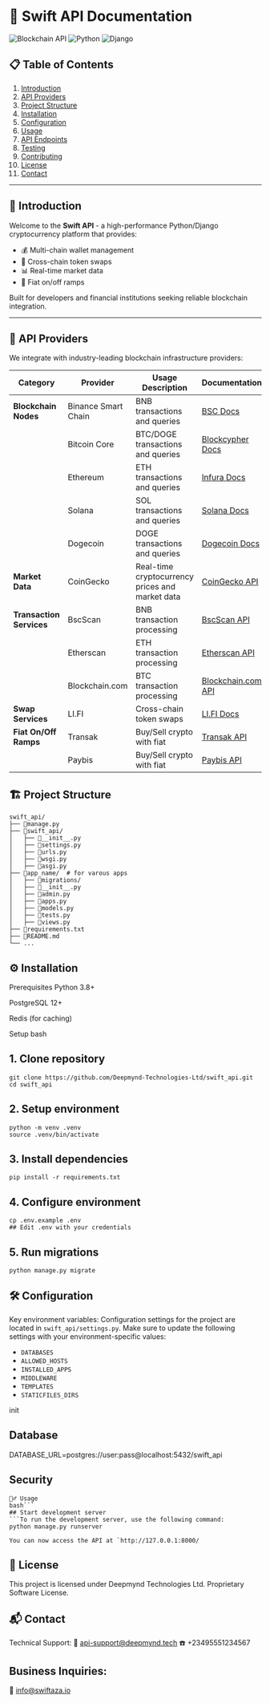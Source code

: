 # 🚀 Swift API Documentation

![Blockchain API](https://img.shields.io/badge/Blockchain-API-brightgreen) 
![Python](https://img.shields.io/badge/Python-3.8+-blue) 
![Django](https://img.shields.io/badge/Django-3.2+-green)

## 📋 Table of Contents
1. [Introduction](#-introduction)
2. [API Providers](#-api-providers)
3. [Project Structure](#-project-structure)
4. [Installation](#-installation)
5. [Configuration](#-configuration)
6. [Usage](#-usage)
7. [API Endpoints](#-api-endpoints)
8. [Testing](#-testing)
9. [Contributing](#-contributing)
10. [License](#-license)
11. [Contact](#-contact)

---

## 🌟 Introduction
Welcome to the **Swift API** - a high-performance Python/Django cryptocurrency platform that provides:

- 💰 Multi-chain wallet management
- 🔄 Cross-chain token swaps
- 📊 Real-time market data
- 💸 Fiat on/off ramps

Built for developers and financial institutions seeking reliable blockchain integration.

---

## 🔗 API Providers
We integrate with industry-leading blockchain infrastructure providers:

| Category          | Provider   | Usage Description | Documentation |
|-------------------|------------|-------------------|---------------|
| **Blockchain Nodes** | Binance Smart Chain | BNB transactions and queries | [BSC Docs](https://docs.binance.org/) |
| | Bitcoin Core | BTC/DOGE transactions and queries | [Blockcypher Docs](https://www.blockcypher.com/dev/) |
| | Ethereum | ETH transactions and queries | [Infura Docs](https://infura.io/docs) |
| | Solana | SOL transactions and queries | [Solana Docs](https://explorer.solana.com/) |
| | Dogecoin | DOGE transactions and queries | [Dogecoin Docs](https://dogechain.info/) |
| **Market Data** | CoinGecko | Real-time cryptocurrency prices and market data | [CoinGecko API](https://www.coingecko.com/en/api/documentation) |
| **Transaction Services** | BscScan | BNB transaction processing | [BscScan API](https://bscscan.com/apis) |
| | Etherscan | ETH transaction processing | [Etherscan API](https://etherscan.io/apis) |
| | Blockchain.com | BTC transaction processing | [Blockchain.com API](https://www.blockchain.com/) |
| **Swap Services** | LI.FI | Cross-chain token swaps | [LI.FI Docs](https://docs.li.fi/) |
| **Fiat On/Off Ramps** | Transak | Buy/Sell crypto with fiat | [Transak API](https://docs.transak.com/) |
| | Paybis | Buy/Sell crypto with fiat | [Paybis API](https://docs.payb.is/docs/about-us) |


## 🏗 Project Structure

```text
swift_api/
├── 📁manage.py
├── 📁swift_api/
│   ├── 📄__init__.py
│   ├── 📄settings.py
│   ├── 📄urls.py
│   ├── 📄wsgi.py
│   ├── 📄asgi.py
├── 📁app_name/  # for varous apps
│   ├── 📁migrations/
│   ├── 📄__init__.py
│   ├── 📄admin.py
│   ├── 📄apps.py
│   ├── 📄models.py
│   ├── 📄tests.py
│   ├── 📄views.py
├── 📄requirements.txt
├── 📄README.md
└── ...
```

## ⚙️ Installation
Prerequisites
Python 3.8+

PostgreSQL 12+

Redis (for caching)

Setup
bash
## 1. Clone repository
```
git clone https://github.com/Deepmynd-Technologies-Ltd/swift_api.git
cd swift_api
```

## 2. Setup environment
```
python -m venv .venv
source .venv/bin/activate
```

## 3. Install dependencies
```
pip install -r requirements.txt
```

## 4. Configure environment
```
cp .env.example .env
## Edit .env with your credentials
```

## 5. Run migrations
```
python manage.py migrate
```

## 🛠 Configuration
Key environment variables:
Configuration settings for the project are located in `swift_api/settings.py`. Make sure to update the following settings with your environment-specific values:

- `DATABASES`
- `ALLOWED_HOSTS`
- `INSTALLED_APPS`
- `MIDDLEWARE`
- `TEMPLATES`
- `STATICFILES_DIRS`

init
## Database
DATABASE_URL=postgres://user:pass@localhost:5432/swift_api

## Security
```SECRET_KEY=your_django_secret
🏃‍♂️ Usage
bash```
## Start development server
```To run the development server, use the following command:
python manage.py runserver

You can now access the API at `http://127.0.0.1:8000/
```

## 📜 License
This project is licensed under Deepmynd Technologies Ltd. Proprietary Software License.

## 📬 Contact
Technical Support:
📧 api-support@deepmynd.tech
☎️ +23495551234567

## Business Inquiries:
📧 info@swiftaza.io

